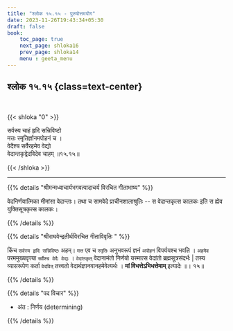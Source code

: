 ```yaml
---
title: "श्लोक १५.१५ - पुरुषोत्तमयोग"
date: 2023-11-26T19:43:34+05:30
draft: false
book:
    toc_page: true
    next_page: shloka16
    prev_page: shloka14
    menu : geeta_menu
---
```




## श्लोक १५.१५ {class=text-center}

<br/>

{{< shloka  "0"  >}}

सर्वस्य चाहं हृदि सन्निविष्टो  
मत्तः स्मृतिर्ज्ञानमपोहनं च ।   
वेदैश्च सर्वैरहमेव वेद्यो  
वेदान्तकृद्वेदविदेव चाहम् ॥१५.१५॥

{{< /shloka >}}

---


{{% details "श्रीमन्मध्वाचार्यभगवत्पादाचर्य विरचित  गीताभाष्य" %}}

वेदनिर्णयात्मिका मीमांसा वेदान्ताः। 
तथा च सामवेदे प्राचीनशालाश्रुतिः --
स वेदान्तकृत्स कालकः इति स ह्येव 
युक्तिसूत्रकृत्स कालकः।

{{% /details %}}



{{% details "श्रीराघवेन्द्रतीर्थविरचित गीताविवृतिः " %}}

किंच `सर्वस्य हृदि सन्निविष्टः` अहम्‌। 
`मत्त` एव च `स्मृतिः` अनुभवरूपं ज्ञनं
`अपोहनं` विपर्ययश्च भवति । `अहमेव` 
परममुख्यवृत्त्या `सर्वैश्च वेदैः वेद्यः` । 
`वेदांतकृत्‌` वेदानामंतो निर्णयो यस्मात्स वेदांतो 
ब्रह्मसूत्रसंदर्भः | तस्य व्यासरूपेण
कर्ता `वेदवित्‌` तत्त्वतो 
वेदार्थज्ञानवानहमेवेत्यर्थः । 
**मां विधत्तेऽभिधत्तेमाम्** इत्यादेः ॥। १५॥


{{% /details %}}



{{% details "पद विचार" %}}

- अंत  : निर्णय (determining)

{{% /details %}}
